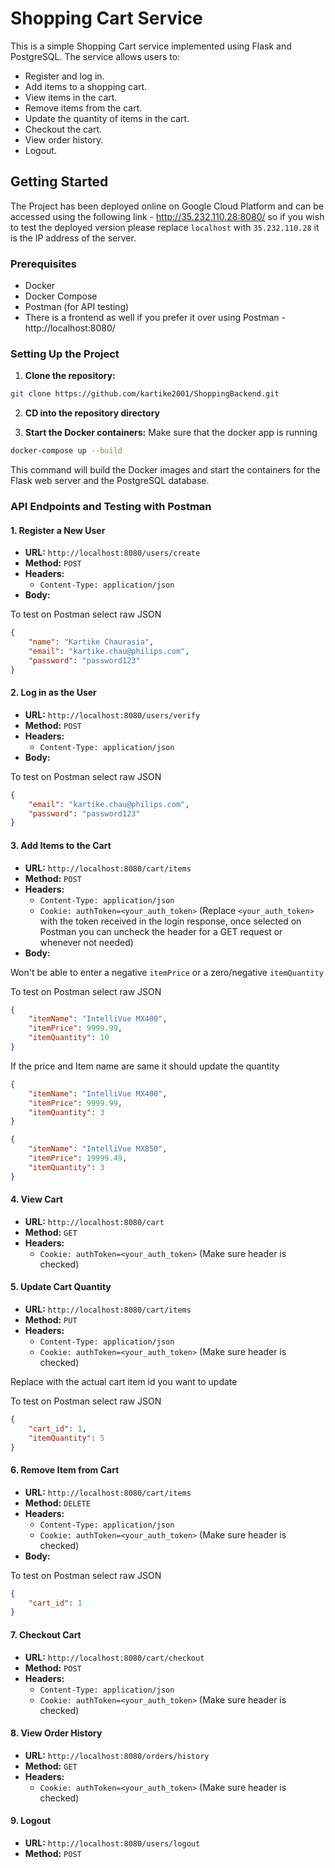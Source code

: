 # Shopping Cart Service

This is a simple Shopping Cart service implemented using Flask and PostgreSQL. The service allows users to:
- Register and log in.
- Add items to a shopping cart.
- View items in the cart.
- Remove items from the cart.
- Update the quantity of items in the cart.
- Checkout the cart.
- View order history.
- Logout.

## Getting Started

The Project has been deployed online on Google Cloud Platform and can be accessed using the following link - http://35.232.110.28:8080/ so if you wish to test the deployed version please replace `localhost` with `35.232.110.28` it is the IP address of the server.

### Prerequisites

- Docker
- Docker Compose
- Postman (for API testing)
- There is a frontend as well if you prefer it over using Postman - http://localhost:8080/

### Setting Up the Project

1. **Clone the repository:**

```sh
git clone https://github.com/kartike2001/ShoppingBackend.git
```

2. **CD into the repository directory**

3. **Start the Docker containers:**
Make sure that the docker app is running
```sh
docker-compose up --build
```

This command will build the Docker images and start the containers for the Flask web server and the PostgreSQL database.

### API Endpoints and Testing with Postman

#### 1. Register a New User 

- **URL:** `http://localhost:8080/users/create`
- **Method:** `POST`
- **Headers:** 
  - `Content-Type: application/json`
- **Body:**

To test on Postman select raw JSON

```json
{
    "name": "Kartike Chaurasia",
    "email": "kartike.chau@philips.com",
    "password": "password123"
}
```

#### 2. Log in as the User

- **URL:** `http://localhost:8080/users/verify`
- **Method:** `POST`
- **Headers:**
  - `Content-Type: application/json`
- **Body:**

To test on Postman select raw JSON

```json
{
    "email": "kartike.chau@philips.com",
    "password": "password123"
}
```

#### 3. Add Items to the Cart

- **URL:** `http://localhost:8080/cart/items`
- **Method:** `POST`
- **Headers:**
  - `Content-Type: application/json`
  - `Cookie: authToken=<your_auth_token>` (Replace `<your_auth_token>` with the token received in the login response, once selected on Postman you can uncheck the header for a GET request or whenever not needed)
- **Body:**

Won't be able to enter a negative `itemPrice` or a zero/negative `itemQuantity`

To test on Postman select raw JSON

```json
{
    "itemName": "IntelliVue MX400",
    "itemPrice": 9999.99,
    "itemQuantity": 10
}
```
If the price and Item name are same it should update the quantity
```json
{
    "itemName": "IntelliVue MX400",
    "itemPrice": 9999.99,
    "itemQuantity": 3
}
```
```json
{
    "itemName": "IntelliVue MX850",
    "itemPrice": 19999.49,
    "itemQuantity": 3
}
```

#### 4. View Cart

- **URL:** `http://localhost:8080/cart`
- **Method:** `GET`
- **Headers:**
  - `Cookie: authToken=<your_auth_token>` (Make sure header is checked)

#### 5. Update Cart Quantity

- **URL:** `http://localhost:8080/cart/items`
- **Method:** `PUT`
- **Headers:**
  - `Content-Type: application/json`
  - `Cookie: authToken=<your_auth_token>` (Make sure header is checked)

Replace with the actual cart item id you want to update

To test on Postman select raw JSON

```json
{
    "cart_id": 1,
    "itemQuantity": 5
}
```

#### 6. Remove Item from Cart

- **URL:** `http://localhost:8080/cart/items`
- **Method:** `DELETE`
- **Headers:**
  - `Content-Type: application/json`
  - `Cookie: authToken=<your_auth_token>` (Make sure header is checked)
- **Body:**

To test on Postman select raw JSON

```json
{
    "cart_id": 1
}
```

#### 7. Checkout Cart

- **URL:** `http://localhost:8080/cart/checkout`
- **Method:** `POST`
- **Headers:**
  - `Content-Type: application/json`
  - `Cookie: authToken=<your_auth_token>` (Make sure header is checked)

#### 8. View Order History

- **URL:** `http://localhost:8080/orders/history`
- **Method:** `GET`
- **Headers:**
  - `Cookie: authToken=<your_auth_token>` (Make sure header is checked)

#### 9. Logout

- **URL:** `http://localhost:8080/users/logout`
- **Method:** `POST`